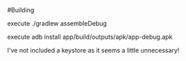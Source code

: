 #Building

execute ./gradlew assembleDebug

execute adb install app/build/outputs/apk/app-debug.apk

I've not included a keystore as it seems a little unnecessary!
